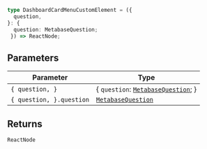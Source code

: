 ```ts
type DashboardCardMenuCustomElement = ({
  question,
}: {
  question: MetabaseQuestion;
 }) => ReactNode;
```

## Parameters

| Parameter | Type |
| ------ | ------ |
| `{ question, }` | \{ `question`: [`MetabaseQuestion`](MetabaseQuestion.md); \} |
| `{ question, }.question` | [`MetabaseQuestion`](MetabaseQuestion.md) |

## Returns

`ReactNode`
